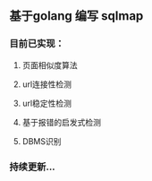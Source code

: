 ## 基于golang 编写 sqlmap

### 目前已实现：

1. 页面相似度算法

2. url连接性检测
3. url稳定性检测
4. 基于报错的启发式检测
5. DBMS识别

### 持续更新...
